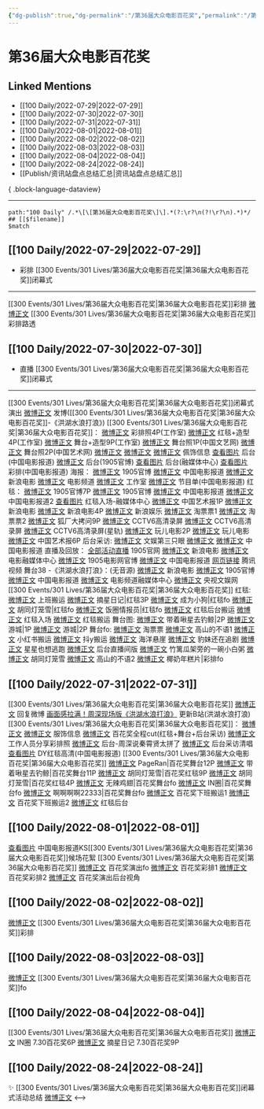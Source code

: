 ```yaml
---
{"dg-publish":true,"dg-permalink":"/第36届大众电影百花奖","permalink":"/第36届大众电影百花奖/","created":"2022-12-06T22:16:54.000+08:00","updated":"2023-08-24T18:58:23.661+08:00"}
---
```


# 第36届大众电影百花奖

## Linked Mentions
- [[100 Daily/2022-07-29\|2022-07-29]]
- [[100 Daily/2022-07-30\|2022-07-30]]
- [[100 Daily/2022-07-31\|2022-07-31]]
- [[100 Daily/2022-08-01\|2022-08-01]]
- [[100 Daily/2022-08-02\|2022-08-02]]
- [[100 Daily/2022-08-03\|2022-08-03]]
- [[100 Daily/2022-08-04\|2022-08-04]]
- [[100 Daily/2022-08-24\|2022-08-24]]
- [[Publish/资讯站盘点总结汇总\|资讯站盘点总结汇总]]

{ .block-language-dataview}

---

```expander
path:"100 Daily" /.*\[\[第36届大众电影百花奖\]\].*(?:\r?\n(?!\r?\n).*)*/
## [[$filename]]
$match
```
## [[100 Daily/2022-07-29\|2022-07-29]]
  - 彩排 [[300 Events/301 Lives/第36届大众电影百花奖\|第36届大众电影百花奖]]闭幕式
---
[[300 Events/301 Lives/第36届大众电影百花奖\|第36届大众电影百花奖]]彩排
[微博正文](https://m.weibo.cn/5233410965/4796663295646279) [[300 Events/301 Lives/第36届大众电影百花奖\|第36届大众电影百花奖]]彩排路透
## [[100 Daily/2022-07-30\|2022-07-30]]
  - 直播 [[300 Events/301 Lives/第36届大众电影百花奖\|第36届大众电影百花奖]]闭幕式
---
[[300 Events/301 Lives/第36届大众电影百花奖\|第36届大众电影百花奖]]闭幕式演出
[微博正文](https://m.weibo.cn/1736988591/4797068671716696) 发博([[300 Events/301 Lives/第36届大众电影百花奖\|第36届大众电影百花奖]]-《洪湖水浪打浪》)
[[300 Events/301 Lives/第36届大众电影百花奖\|第36届大众电影百花奖]]：
[微博正文](https://m.weibo.cn/7478855230/4796938585377101) 彩排照4P(工作室)
[微博正文](https://m.weibo.cn/7478855230/4797017236176911) 红毯+造型4P(工作室)
[微博正文](https://m.weibo.cn/7478855230/4797068948016885) 舞台+造型9P(工作室)
[微博正文](https://m.weibo.cn/3171364240/4797041706278162) 舞台照1P(中国文艺网)
[微博正文](https://m.weibo.cn/1943724947/4797069145670049) 舞台照2P(中国艺术网)
[微博正文](https://m.weibo.cn/2560912387/4797029663905548) [微博正文](https://m.weibo.cn/2279650092/4797058797801052) [微博正文](https://m.weibo.cn/2090537982/4797080465838002) 佩饰信息
[查看图片](https://wx4.sinaimg.cn/large/0088n2Pggy1h4p7mgsnh7j30u01hdwix.jpg) 后台(中国电影报道)
[微博正文](https://weibo.com/1635270132/LEH2Qzz5o) 后台(1905官博)
[查看图片](https://wx2.sinaimg.cn/large/0088n2Pggy1h4p7nc8y2wj30u01hd0xc.jpg) 后台(融媒体中心)
[查看图片](https://wx2.sinaimg.cn/large/0088n2Pggy1h4p7lqtlbjj30u01hdgps.jpg) 彩排(中国电影报道)
海报：
[微博正文](https://weibo.com/1635270132/LEFthxpxy) 1905官博
[微博正文](https://m.weibo.cn/1261788454/4796925397960588) 中国电影报道
[微博正文](https://m.weibo.cn/1623886424/4796925399008993) 新浪电影
[微博正文](https://m.weibo.cn/2789616391/4796925402156387) 电影频道
[微博正文](https://m.weibo.cn/7478855230/4796926627418040) 工作室
[微博正文](https://m.weibo.cn/1261788454/4796966078515037) 节目单(中国电影报道)
红毯：
[微博正文](https://m.weibo.cn/1635270132/4796993068859961) 1905官博7P
[微博正文](https://weibo.com/1635270132/LEHvgmpC8) 1905官博
[微博正文](https://m.weibo.cn/1261788454/4796992063277888) 中国电影报道
[微博正文](https://m.weibo.cn/1261788454/4796998550554690) 中国电影报道2
[查看图片](https://wx1.sinaimg.cn/large/0088n2Pggy1h4p7myd8xjj30u01hddkf.jpg) 红毯入场-融媒体中心
[微博正文](https://m.weibo.cn/1943724947/4797016062825523) 中国艺术报1P
[微博正文](https://m.weibo.cn/1623886424/4796982437348205) 新浪电影
[微博正文](https://m.weibo.cn/1623886424/4796993572700606) 新浪电影4P
[微博正文](https://m.weibo.cn/1642591402/4796987968324505) 新浪娱乐
[微博正文](https://m.weibo.cn/2095820504/4796984106159754) 淘票票1
[微博正文](https://m.weibo.cn/2095820504/4797003387110958) 淘票票2
[微博正文](https://m.weibo.cn/6525010965/4796992573674129) 狐厂大拷问9P
[微博正文](https://m.weibo.cn/1886903325/4796994440923234) CCTV6高清录屏
[微博正文](https://m.weibo.cn/6205938759/4796996714499049) CCTV6高清录屏
[微博正文](https://m.weibo.cn/6466290670/4797028213724020) CCTV6高清录屏(星轨)
[微博正文](https://m.weibo.cn/2547827413/4796981728510525) 玩儿电影2P
[微博正文](https://m.weibo.cn/2547827413/4796982876964696) 玩儿电影
[微博正文](https://m.weibo.cn/1943724947/4797085344334227) 中国艺术报6P
后台采访:
[微博正文](https://m.weibo.cn/1371117067/4797071166542396) 文娱第三只眼
[微博正文](https://m.weibo.cn/1261788454/4797081908677412) [微博正文](https://m.weibo.cn/1261788454/4797085746725438) 中国电影报道
直播及回放：
[全部活动直播](https://weibo.cn/sinaurl?u=https%3A%2F%2Fm.1905.com%2Fm%2Fapp%2Frmtzb%2F) 1905官网
[微博正文](https://m.weibo.cn/1623886424/4796975884534402) 新浪电影
[微博正文](https://m.weibo.cn/6495544869/4796849569924254) 电影融媒体中心
[微博正文](https://m.weibo.cn/1635270132/4796857589433788) 1905电影网官博
[微博正文](https://m.weibo.cn/1261788454/4796855298818822) 中国电影报道
[网页链接](https://weibo.cn/sinaurl?u=https%3A%2F%2Fv.qq.com%2Flive%2Fp%2Fnewtopic%2F144549%2Findex_h5.html%3Fdata_key%3DSU04R2F6VlRwb2htUm14R09fRFZQZysx%26version%3D2%26url_from%3Dshare%26second_share%3D0%26share_from%3Dcopy) 腾讯视频
舞台38 -《洪湖水浪打浪》：(无音源)
[微博正文](https://m.weibo.cn/1623886424/4797054071079019) 新浪电影
[微博正文](https://m.weibo.cn/1635270132/4797059024293121) 1905官博
[微博正文](https://m.weibo.cn/1261788454/4797058194082460) 中国电影报道
[微博正文](https://weibo.com/6495544869/LENqsrUZL) 电影频道融媒体中心
[微博正文](https://m.weibo.cn/7735105675/4797629793306957) 央视文娱网
[[300 Events/301 Lives/第36届大众电影百花奖\|第36届大众电影百花奖]]
红毯:
[微博正文](https://m.weibo.cn/5122158435/4797071120405090) 上班搬运
[微博正文](https://m.weibo.cn/6859101100/4796995544028554) 摘星日记|红毯3P
[微博正文](https://m.weibo.cn/6220573709/4796988874821156) 成为小狗|红毯fo
[微博正文](https://m.weibo.cn/5352964966/4797015277443117) 胡同灯笼雪|红毯fo
[微博正文](https://m.weibo.cn/5927465467/4796985670894207) 饭圈情报员|红毯fo
[微博正文](https://m.weibo.cn/5122158435/4797004624168990) 红毯后台搬运
[微博正文](https://m.weibo.cn/6433509682/4796985053283812) 红毯入场
[微博正文](https://m.weibo.cn/6433509682/4796999997588443) 红毯搬运
舞台图:
[微博正文](https://m.weibo.cn/3246571812/4797047994322235) 带着啾星去钓鲸|2P
[微博正文](https://m.weibo.cn/1801743981/4797050208650225) 游城|1P
[微博正文](https://m.weibo.cn/1801743981/4797081078205726) 游城|2P
舞台fo:
[微博正文](https://m.weibo.cn/2095820504/4797043279402147) 淘票票
[微博正文](https://m.weibo.cn/7433526227/4797043837764344) 高山的不语1
[微博正文](https://m.weibo.cn/6433509682/4797045053851342) 小红书搬运
[微博正文](https://m.weibo.cn/5122158435/4797043581131669) 抖y搬运
[微博正文](https://m.weibo.cn/5133613761/4797046642451258) 海洋悬崖
[微博正文](https://m.weibo.cn/5014416976/4797047704125701) 豹妹还在追剧
[微博正文](https://m.weibo.cn/5219918112/4797045308660447) 星星也想逃跑
[微博正文](https://m.weibo.cn/1786590437/4797040452179618) 后台直播间版
[微博正文](https://m.weibo.cn/6606737749/4797070647493358) 竹篱瓜架旁的一碗小白粥
[微博正文](https://m.weibo.cn/5352964966/4797079106617601) 胡同灯笼雪
[微博正文](https://m.weibo.cn/7433526227/4797071741947531) 高山的不语2
[微博正文](https://m.weibo.cn/6095834450/4797067422074247) 椰奶年糕片|彩排fo

## [[100 Daily/2022-07-31\|2022-07-31]]
[[300 Events/301 Lives/第36届大众电影百花奖\|第36届大众电影百花奖]]
[微博正文](https://weibo.com/1736988591/LEJcn7cAE) 回复微博
[画面感拉满！周深现场版《洪湖水浪打浪》](https://weibo.cn/sinaurl?u=https%3A%2F%2Fwww.bilibili.com%2Fvideo%2FBV1cG4y1q7iA) 更新B站(洪湖水浪打浪)
[[300 Events/301 Lives/第36届大众电影百花奖\|第36届大众电影百花奖]]：
[微博正文](http://weibo.com/7607821847/LEJmkDrhR) [微博正文](http://weibo.com/7607821847/LEI54iMNn) 服饰信息
[微博正文](http://weibo.com/1591169702/LEO6DjRhX) 百花奖全程cut(红毯+舞台+后台采访)
[微博正文](https://weibo.com/2079226965/LEJsanP5O) 工作人员分享彩排照
[微博正文](https://weibo.com/1261788454/LEOUQkmUM) 后台-周深说秦霄贤太拼了
[微博正文](https://weibo.com/6495544869/LENKL3FOp) 后台采访清唱
[查看图片](https://wx3.sinaimg.cn/large/0088n2Pggy1h4qi6hn72ij30u01hdn15.jpg) DY红毯高清(中国电影报道)
[[300 Events/301 Lives/第36届大众电影百花奖\|第36届大众电影百花奖]]
[微博正文](http://weibo.com/7633014126/LEK8OELzO) PageRan|百花奖舞台12P
[微博正文](http://weibo.com/3246571812/LENqwkFNZ) 带着啾星去钓鲸|百花奖舞台11P
[微博正文](https://weibo.com/5352964966/LEO6d39RE) 胡同灯笼雪|百花奖红毯9P
[微博正文](https://weibo.com/5352964966/LEPRCz9xW) 胡同灯笼雪|百花奖红毯4P
[微博正文](http://weibo.com/7495641082/LEKhUchu8) 无辣鸡翅|百花奖舞台fo
[微博正文](https://weibo.com/1767352634/LENcdgGgJ) IN圈|百花奖舞台fo
[微博正文](https://weibo.com/5448143509/LEJtWfXa8) 啊啊啊啊22333|百花奖舞台fo
[微博正文](https://weibo.com/6083110602/LENpHeCJa) 百花奖下班搬运1
[微博正文](https://weibo.com/5122158435/LER7ov4rA) 百花奖下班搬运2
[微博正文](https://m.weibo.cn/7633014126/4797427167269160) 红毯后台

## [[100 Daily/2022-08-01\|2022-08-01]]
[查看图片](https://wx1.sinaimg.cn/large/0088n2Pggy1h4rn423kumj30u01hdteu.jpg) 中国电影报道KS[[300 Events/301 Lives/第36届大众电影百花奖\|第36届大众电影百花奖]]候场花絮
[[300 Events/301 Lives/第36届大众电影百花奖\|第36届大众电影百花奖]]
[微博正文](https://m.weibo.cn/3199780861/4797638925091124) 百花奖演出fo
[微博正文](https://m.weibo.cn/7633014126/4797632244091811) 百花奖彩排1
[微博正文](https://m.weibo.cn/7495641082/4797472688047488) 百花奖彩排2
[微博正文](https://m.weibo.cn/2116890350/4797761016308895) 百花奖演出后台视角

## [[100 Daily/2022-08-02\|2022-08-02]]
[微博正文](https://m.weibo.cn/7495641082/4798105121200536) [[300 Events/301 Lives/第36届大众电影百花奖\|第36届大众电影百花奖]]彩排

## [[100 Daily/2022-08-03\|2022-08-03]]
[微博正文](https://m.weibo.cn/5993403501/4797774992770143) [[300 Events/301 Lives/第36届大众电影百花奖\|第36届大众电影百花奖]]fo
## [[100 Daily/2022-08-04\|2022-08-04]]
[[300 Events/301 Lives/第36届大众电影百花奖\|第36届大众电影百花奖]]
[微博正文](https://m.weibo.cn/1767352634/4798492906881935) IN圈 7.30百花奖6P
[微博正文](https://m.weibo.cn/6859101100/4798682149159234) 摘星日记 7.30百花奖9P

## [[100 Daily/2022-08-24\|2022-08-24]]
✨ [[300 Events/301 Lives/第36届大众电影百花奖\|第36届大众电影百花奖]]闭幕式活动总结 [微博正文](https://m.weibo.cn/6466290670/4806097184229509)
<-->